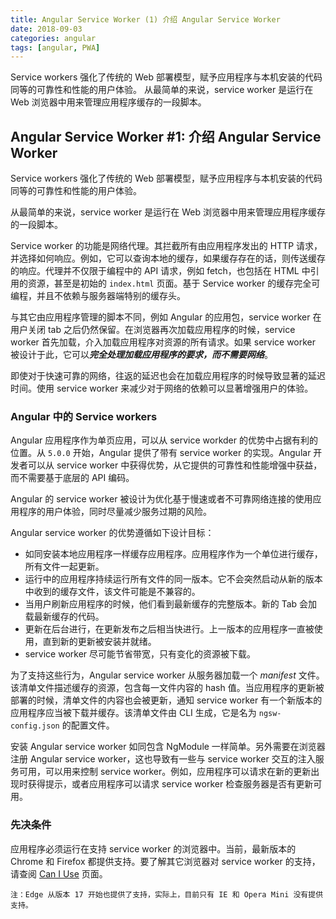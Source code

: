 ```yaml
---
title: Angular Service Worker (1) 介绍 Angular Service Worker 
date: 2018-09-03
categories: angular
tags: [angular, PWA]
---
```

Service workers 强化了传统的 Web 部署模型，赋予应用程序与本机安装的代码同等的可靠性和性能的用户体验。
从最简单的来说，service worker 是运行在 Web 浏览器中用来管理应用程序缓存的一段脚本。
<!-- more -->

## Angular Service Worker #1: 介绍 Angular Service Worker 

Service workers 强化了传统的 Web 部署模型，赋予应用程序与本机安装的代码同等的可靠性和性能的用户体验。

从最简单的来说，service worker 是运行在 Web 浏览器中用来管理应用程序缓存的一段脚本。

Service worker 的功能是网络代理。其拦截所有由应用程序发出的 HTTP 请求，并选择如何响应。例如，它可以查询本地的缓存，如果缓存存在的话，则传送缓存的响应。代理并不仅限于编程中的 API 请求，例如 fetch，也包括在 HTML 中引用的资源，甚至是初始的 `index.html` 页面。基于 Service worker 的缓存完全可编程，并且不依赖与服务器端特别的缓存头。

与其它由应用程序管理的脚本不同，例如 Angular 的应用包，service worker 在用户关闭 tab 之后仍然保留。在浏览器再次加载应用程序的时候，service worker 首先加载，介入加载应用程序对资源的所有请求。如果 service worker 被设计于此，它可以***完全处理加载应用程序的要求，而不需要网络***。

即使对于快速可靠的网络，往返的延迟也会在加载应用程序的时候导致显著的延迟时间。使用 service worker 来减少对于网络的依赖可以显著增强用户的体验。

### Angular 中的 Service workers 

Angular 应用程序作为单页应用，可以从 service workder 的优势中占据有利的位置。从 `5.0.0` 开始，Angular 提供了带有 service worker 的实现。Angular 开发者可以从 service worker 中获得优势，从它提供的可靠性和性能增强中获益，而不需要基于底层的 API 编码。

Angular 的 service worker 被设计为优化基于慢速或者不可靠网络连接的使用应用程序的用户体验，同时尽量减少服务过期的风险。

Angular service worker 的优势遵循如下设计目标：

* 如同安装本地应用程序一样缓存应用程序。应用程序作为一个单位进行缓存，所有文件一起更新。
* 运行中的应用程序持续运行所有文件的同一版本。它不会突然启动从新的版本中收到的缓存文件，该文件可能是不兼容的。
* 当用户刷新应用程序的时候，他们看到最新缓存的完整版本。新的 Tab 会加载最新缓存的代码。
* 更新在后台进行，在更新发布之后相当快进行。上一版本的应用程序一直被使用，直到新的更新被安装并就绪。
* service worker 尽可能节省带宽，只有变化的资源被下载。

为了支持这些行为，Angular service worker 从服务器加载一个 *manifest* 文件。该清单文件描述缓存的资源，包含每一文件内容的 hash 值。当应用程序的更新被部署的时候，清单文件的内容也会被更新，通知 service worker 有一个新版本的应用程序应当被下载并缓存。该清单文件由 CLI 生成，它是名为 `ngsw-config.json` 的配置文件。

安装 Angular service worker 如同包含 NgModule 一样简单。另外需要在浏览器注册 Angular service worker，这也导致有一些与 service worker 交互的注入服务可用，可以用来控制 service worker。例如，应用程序可以请求在新的更新出现时获得提示，或者应用程序可以请求 service worker 检查服务器是否有更新可用。

### 先决条件

应用程序必须运行在支持 service worker 的浏览器中。当前，最新版本的 Chrome 和 Firefox 都提供支持。要了解其它浏览器对 service worker 的支持，请查阅  [Can I Use](http://caniuse.com/#feat=serviceworkers) 页面。

```
注：Edge 从版本 17 开始也提供了支持，实际上，目前只有 IE 和 Opera Mini 没有提供支持。
```
